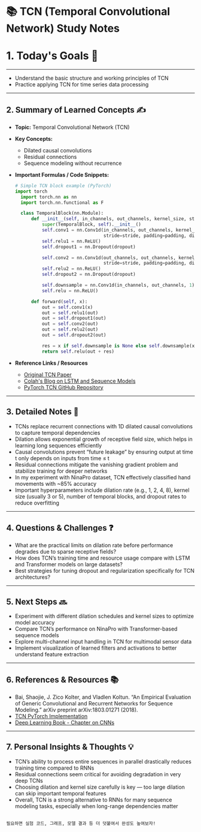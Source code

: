 # 📚 TCN (Temporal Convolutional Network) Study Notes

# 1. Today's Goals 🎯

---

- Understand the basic structure and working principles of TCN
- Practice applying TCN for time series data processing

---

## 2. Summary of Learned Concepts ✍️

- **Topic:** Temporal Convolutional Network (TCN)
- **Key Concepts:**
    - Dilated causal convolutions
    - Residual connections
    - Sequence modeling without recurrence
- **Important Formulas / Code Snippets:**
    
    ```python
    # Simple TCN block example (PyTorch)
    import torch
      import torch.nn as nn
      import torch.nn.functional as F
    
      class TemporalBlock(nn.Module):
          def __init__(self, in_channels, out_channels, kernel_size, stride, dilation, padding, dropout=0.2):
              super(TemporalBlock, self).__init__()
              self.conv1 = nn.Conv1d(in_channels, out_channels, kernel_size,
                                     stride=stride, padding=padding, dilation=dilation)
              self.relu1 = nn.ReLU()
              self.dropout1 = nn.Dropout(dropout)
    
              self.conv2 = nn.Conv1d(out_channels, out_channels, kernel_size,
                                     stride=stride, padding=padding, dilation=dilation)
              self.relu2 = nn.ReLU()
              self.dropout2 = nn.Dropout(dropout)
    
              self.downsample = nn.Conv1d(in_channels, out_channels, 1) if in_channels != out_channels else None
              self.relu = nn.ReLU()
    
          def forward(self, x):
              out = self.conv1(x)
              out = self.relu1(out)
              out = self.dropout1(out)
              out = self.conv2(out)
              out = self.relu2(out)
              out = self.dropout2(out)
    
              res = x if self.downsample is None else self.downsample(x)
              return self.relu(out + res)
    
    ```
    

- **Reference Links / Resources**
    - [Original TCN Paper](https://arxiv.org/abs/1803.01271)
    - [Colah's Blog on LSTM and Sequence Models](https://colah.github.io/posts/2015-08-Understanding-LSTMs/)
    - [PyTorch TCN GitHub Repository](https://github.com/locuslab/TCN)

---

## 3. Detailed Notes 📖

- TCNs replace recurrent connections with 1D dilated causal convolutions to capture temporal dependencies
- Dilation allows exponential growth of receptive field size, which helps in learning long sequences efficiently
- Causal convolutions prevent “future leakage” by ensuring output at time t only depends on inputs from time ≤ t
- Residual connections mitigate the vanishing gradient problem and stabilize training for deeper networks
- In my experiment with NinaPro dataset, TCN effectively classified hand movements with ~85% accuracy
- Important hyperparameters include dilation rate (e.g., 1, 2, 4, 8), kernel size (usually 3 or 5), number of temporal blocks, and dropout rates to reduce overfitting

---

## 4. Questions & Challenges ❓

- What are the practical limits on dilation rate before performance degrades due to sparse receptive fields?
- How does TCN’s training time and resource usage compare with LSTM and Transformer models on large datasets?
- Best strategies for tuning dropout and regularization specifically for TCN architectures?

---

## 5. Next Steps 🔜

- Experiment with different dilation schedules and kernel sizes to optimize model accuracy
- Compare TCN’s performance on NinaPro with Transformer-based sequence models
- Explore multi-channel input handling in TCN for multimodal sensor data
- Implement visualization of learned filters and activations to better understand feature extraction

---

## 6. References & Resources 📚

- Bai, Shaojie, J. Zico Kolter, and Vladlen Koltun. “An Empirical Evaluation of Generic Convolutional and Recurrent Networks for Sequence Modeling.” arXiv preprint arXiv:1803.01271 (2018).
- [TCN PyTorch Implementation](https://github.com/locuslab/TCN)
- [Deep Learning Book - Chapter on CNNs](https://www.deeplearningbook.org/)

---

## 7. Personal Insights & Thoughts 💡

- TCN’s ability to process entire sequences in parallel drastically reduces training time compared to RNNs
- Residual connections seem critical for avoiding degradation in very deep TCNs
- Choosing dilation and kernel size carefully is key — too large dilation can skip important temporal features
- Overall, TCN is a strong alternative to RNNs for many sequence modeling tasks, especially when long-range dependencies matter

```

필요하면 실험 코드, 그래프, 모델 결과 등 더 덧붙여서 완성도 높여보자!

```